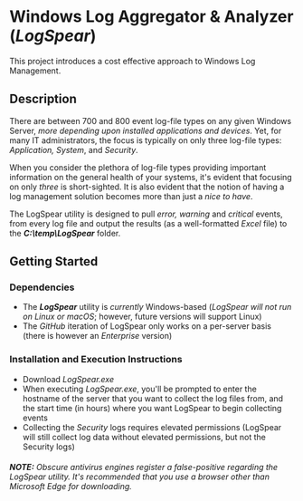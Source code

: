 #  Windows Log Aggregator & Analyzer (_LogSpear_)

This project introduces a cost effective approach to Windows Log Management.

## Description

There are between 700 and 800 event log-file types on any given Windows Server, _more depending upon installed applications and devices_. Yet, for many IT administrators, the focus is typically on only three log-file types: _Application, System_, and _Security_. 

When you consider the plethora of log-file types providing important information on the general health of your systems, it's evident that focusing on only _three_ is short-sighted. It is also evident that the notion of having a log management solution becomes more than just a _nice to have_.

The LogSpear utility is designed to pull _error, warning_ and _critical_ events, from every log file and output the results (as a well-formatted _Excel_ file) to the **_C:\temp\LogSpear_** folder.


## Getting Started

### Dependencies

+ The **_LogSpear_** utility is _currently_ Windows-based (_LogSpear will not run on Linux or macOS_; however, future versions will support Linux)
+ The _GitHub_ iteration of LogSpear only works on a per-server basis (there is however an _Enterprise_ version)

### Installation and Execution Instructions

+ Download _LogSpear.exe_ 
+ When executing _LogSpear.exe_, you'll be prompted to enter the hostname of the server that you want to collect the log files from, and the start time (in hours) where you want LogSpear to begin collecting events
+ Collecting the _Security_ logs requires elevated permissions (LogSpear will still collect log data without elevated permissions, but not the Security logs)

###### **NOTE:** Obscure antivirus engines register a false-positive regarding the LogSpear utility. It's recommended that you use a browser other than Microsoft Edge for downloading.

